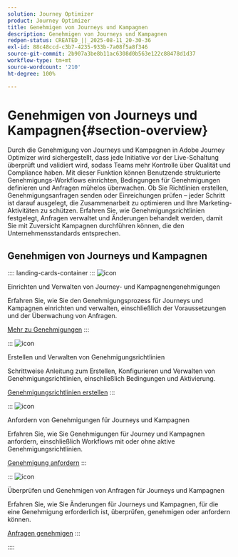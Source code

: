 ```yaml
---
solution: Journey Optimizer
product: Journey Optimizer
title: Genehmigen von Journeys und Kampagnen
description: Genehmigen von Journeys und Kampagnen
redpen-status: CREATED_||_2025-08-11_20-30-36
exl-id: 88c48ccd-c3b7-4235-933b-7a08f5a8f346
source-git-commit: 2b907a3be8b11ac6308d0b563e122c88478d1d37
workflow-type: tm+mt
source-wordcount: '210'
ht-degree: 100%

---
```


# Genehmigen von Journeys und Kampagnen{#section-overview}

Durch die Genehmigung von Journeys und Kampagnen in Adobe Journey Optimizer wird sichergestellt, dass jede Initiative vor der Live-Schaltung überprüft und validiert wird, sodass Teams mehr Kontrolle über Qualität und Compliance haben. Mit dieser Funktion können Benutzende strukturierte Genehmigungs-Workflows einrichten, Bedingungen für Genehmigungen definieren und Anfragen mühelos überwachen. Ob Sie Richtlinien erstellen, Genehmigungsanfragen senden oder Einreichungen prüfen – jeder Schritt ist darauf ausgelegt, die Zusammenarbeit zu optimieren und Ihre Marketing-Aktivitäten zu schützen. Erfahren Sie, wie Genehmigungsrichtlinien festgelegt, Anfragen verwaltet und Änderungen behandelt werden, damit Sie mit Zuversicht Kampagnen durchführen können, die den Unternehmensstandards entsprechen.

## Genehmigen von Journeys und Kampagnen

:::: landing-cards-container
:::
![icon](https://cdn.experienceleague.adobe.com/icons/book.svg?lang=de)

Einrichten und Verwalten von Journey- und Kampagnengenehmigungen

Erfahren Sie, wie Sie den Genehmigungsprozess für Journeys und Kampagnen einrichten und verwalten, einschließlich der Voraussetzungen und der Überwachung von Anfragen.

[Mehr zu Genehmigungen](../using/test-approve/gs-approval.md)
:::

:::
![icon](https://cdn.experienceleague.adobe.com/icons/gear.svg)

Erstellen und Verwalten von Genehmigungsrichtlinien

Schrittweise Anleitung zum Erstellen, Konfigurieren und Verwalten von Genehmigungsrichtlinien, einschließlich Bedingungen und Aktivierung.

[Genehmigungsrichtlinien erstellen](../using/test-approve/approval-policies.md)
:::

:::
![icon](https://cdn.experienceleague.adobe.com/icons/list-check.svg)

Anfordern von Genehmigungen für Journeys und Kampagnen

Erfahren Sie, wie Sie Genehmigungen für Journey und Kampagnen anfordern, einschließlich Workflows mit oder ohne aktive Genehmigungsrichtlinien.

[Genehmigung anfordern](../using/test-approve/request-approval.md)
:::

:::
![icon](https://cdn.experienceleague.adobe.com/icons/shield-halved.svg)

Überprüfen und Genehmigen von Anfragen für Journeys und Kampagnen

Erfahren Sie, wie Sie Änderungen für Journeys und Kampagnen, für die eine Genehmigung erforderlich ist, überprüfen, genehmigen oder anfordern können.

[Anfragen genehmigen](../using/test-approve/review-approve-request.md)
:::

::::

